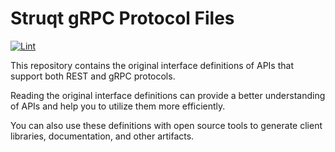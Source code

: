 # Struqt gRPC Protocol Files

[![Lint](https://github.com/struqt/proto/actions/workflows/lint.yml/badge.svg)](https://github.com/struqt/proto/actions/workflows/lint.yml)

This repository contains the original interface definitions of APIs that support
both REST and gRPC protocols.

Reading the original interface definitions can provide a better understanding of APIs
and help you to utilize them more efficiently.

You can also use these definitions with open source tools to generate client libraries,
documentation, and other artifacts.
